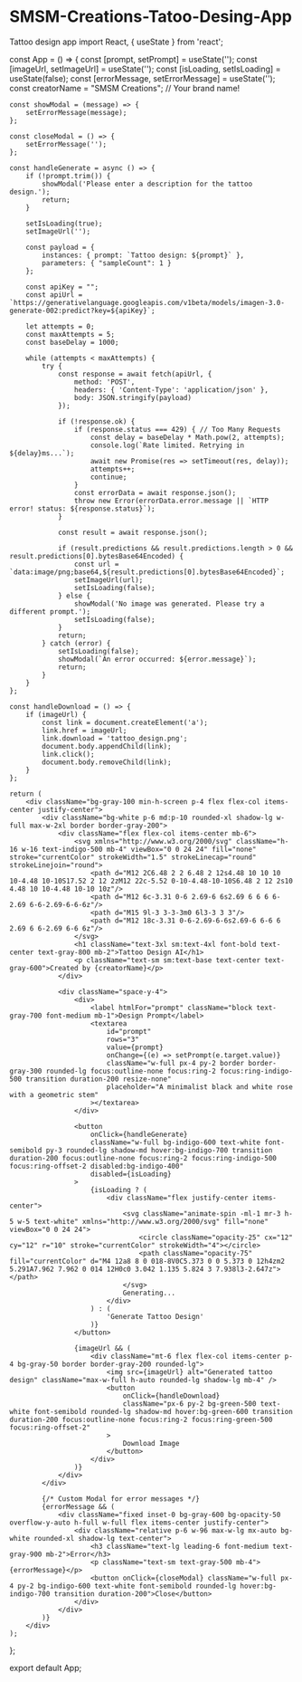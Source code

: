 # SMSM-Creations-Tatoo-Desing-App
Tattoo design app
import React, { useState } from 'react';

const App = () => {
    const [prompt, setPrompt] = useState('');
    const [imageUrl, setImageUrl] = useState('');
    const [isLoading, setIsLoading] = useState(false);
    const [errorMessage, setErrorMessage] = useState('');
    const creatorName = "SMSM Creations"; // Your brand name!

    const showModal = (message) => {
        setErrorMessage(message);
    };

    const closeModal = () => {
        setErrorMessage('');
    };

    const handleGenerate = async () => {
        if (!prompt.trim()) {
            showModal('Please enter a description for the tattoo design.');
            return;
        }

        setIsLoading(true);
        setImageUrl('');

        const payload = {
            instances: { prompt: `Tattoo design: ${prompt}` },
            parameters: { "sampleCount": 1 }
        };

        const apiKey = "";
        const apiUrl = `https://generativelanguage.googleapis.com/v1beta/models/imagen-3.0-generate-002:predict?key=${apiKey}`;

        let attempts = 0;
        const maxAttempts = 5;
        const baseDelay = 1000;

        while (attempts < maxAttempts) {
            try {
                const response = await fetch(apiUrl, {
                    method: 'POST',
                    headers: { 'Content-Type': 'application/json' },
                    body: JSON.stringify(payload)
                });

                if (!response.ok) {
                    if (response.status === 429) { // Too Many Requests
                        const delay = baseDelay * Math.pow(2, attempts);
                        console.log(`Rate limited. Retrying in ${delay}ms...`);
                        await new Promise(res => setTimeout(res, delay));
                        attempts++;
                        continue;
                    }
                    const errorData = await response.json();
                    throw new Error(errorData.error.message || `HTTP error! status: ${response.status}`);
                }

                const result = await response.json();

                if (result.predictions && result.predictions.length > 0 && result.predictions[0].bytesBase64Encoded) {
                    const url = `data:image/png;base64,${result.predictions[0].bytesBase64Encoded}`;
                    setImageUrl(url);
                    setIsLoading(false);
                } else {
                    showModal('No image was generated. Please try a different prompt.');
                    setIsLoading(false);
                }
                return;
            } catch (error) {
                setIsLoading(false);
                showModal(`An error occurred: ${error.message}`);
                return;
            }
        }
    };

    const handleDownload = () => {
        if (imageUrl) {
            const link = document.createElement('a');
            link.href = imageUrl;
            link.download = 'tattoo_design.png';
            document.body.appendChild(link);
            link.click();
            document.body.removeChild(link);
        }
    };

    return (
        <div className="bg-gray-100 min-h-screen p-4 flex flex-col items-center justify-center">
            <div className="bg-white p-6 md:p-10 rounded-xl shadow-lg w-full max-w-2xl border border-gray-200">
                <div className="flex flex-col items-center mb-6">
                    <svg xmlns="http://www.w3.org/2000/svg" className="h-16 w-16 text-indigo-500 mb-4" viewBox="0 0 24 24" fill="none" stroke="currentColor" strokeWidth="1.5" strokeLinecap="round" strokeLinejoin="round">
                        <path d="M12 2C6.48 2 2 6.48 2 12s4.48 10 10 10 10-4.48 10-10S17.52 2 12 2zM12 22c-5.52 0-10-4.48-10-10S6.48 2 12 2s10 4.48 10 10-4.48 10-10 10z"/>
                        <path d="M12 6c-3.31 0-6 2.69-6 6s2.69 6 6 6 6-2.69 6-6-2.69-6-6-6z"/>
                        <path d="M15 9l-3 3-3-3m0 6l3-3 3 3"/>
                        <path d="M12 18c-3.31 0-6-2.69-6-6s2.69-6 6-6 6 2.69 6 6-2.69 6-6 6z"/>
                    </svg>
                    <h1 className="text-3xl sm:text-4xl font-bold text-center text-gray-800 mb-2">Tattoo Design AI</h1>
                    <p className="text-sm sm:text-base text-center text-gray-600">Created by {creatorName}</p>
                </div>
                
                <div className="space-y-4">
                    <div>
                        <label htmlFor="prompt" className="block text-gray-700 font-medium mb-1">Design Prompt</label>
                        <textarea
                            id="prompt"
                            rows="3"
                            value={prompt}
                            onChange={(e) => setPrompt(e.target.value)}
                            className="w-full px-4 py-2 border border-gray-300 rounded-lg focus:outline-none focus:ring-2 focus:ring-indigo-500 transition duration-200 resize-none"
                            placeholder="A minimalist black and white rose with a geometric stem"
                        ></textarea>
                    </div>

                    <button
                        onClick={handleGenerate}
                        className="w-full bg-indigo-600 text-white font-semibold py-3 rounded-lg shadow-md hover:bg-indigo-700 transition duration-200 focus:outline-none focus:ring-2 focus:ring-indigo-500 focus:ring-offset-2 disabled:bg-indigo-400"
                        disabled={isLoading}
                    >
                        {isLoading ? (
                            <div className="flex justify-center items-center">
                                <svg className="animate-spin -ml-1 mr-3 h-5 w-5 text-white" xmlns="http://www.w3.org/2000/svg" fill="none" viewBox="0 0 24 24">
                                    <circle className="opacity-25" cx="12" cy="12" r="10" stroke="currentColor" strokeWidth="4"></circle>
                                    <path className="opacity-75" fill="currentColor" d="M4 12a8 8 0 018-8V0C5.373 0 0 5.373 0 12h4zm2 5.291A7.962 7.962 0 014 12H0c0 3.042 1.135 5.824 3 7.938l3-2.647z"></path>
                                </svg>
                                Generating...
                            </div>
                        ) : (
                            'Generate Tattoo Design'
                        )}
                    </button>

                    {imageUrl && (
                        <div className="mt-6 flex flex-col items-center p-4 bg-gray-50 border border-gray-200 rounded-lg">
                            <img src={imageUrl} alt="Generated tattoo design" className="max-w-full h-auto rounded-lg shadow-lg mb-4" />
                            <button
                                onClick={handleDownload}
                                className="px-6 py-2 bg-green-500 text-white font-semibold rounded-lg shadow-md hover:bg-green-600 transition duration-200 focus:outline-none focus:ring-2 focus:ring-green-500 focus:ring-offset-2"
                            >
                                Download Image
                            </button>
                        </div>
                    )}
                </div>
            </div>

            {/* Custom Modal for error messages */}
            {errorMessage && (
                <div className="fixed inset-0 bg-gray-600 bg-opacity-50 overflow-y-auto h-full w-full flex items-center justify-center">
                    <div className="relative p-6 w-96 max-w-lg mx-auto bg-white rounded-xl shadow-lg text-center">
                        <h3 className="text-lg leading-6 font-medium text-gray-900 mb-2">Error</h3>
                        <p className="text-sm text-gray-500 mb-4">{errorMessage}</p>
                        <button onClick={closeModal} className="w-full px-4 py-2 bg-indigo-600 text-white font-semibold rounded-lg hover:bg-indigo-700 transition duration-200">Close</button>
                    </div>
                </div>
            )}
        </div>
    );
};

export default App;

